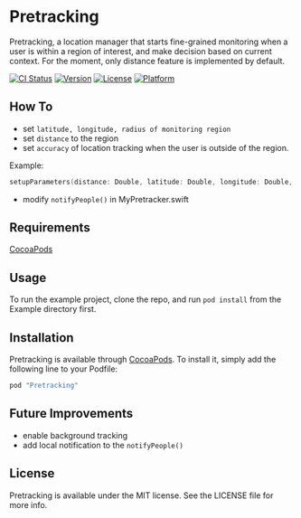 # Pretracking
Pretracking, a location manager that starts fine-grained monitoring when a user is within a region of interest, and make decision based on current context. For the moment, only distance feature is implemented by default.

[![CI Status](http://img.shields.io/travis/YK/Pretracking.svg?style=flat)](https://travis-ci.org/YK/Pretracking)
[![Version](https://img.shields.io/cocoapods/v/Pretracking.svg?style=flat)](http://cocoapods.org/pods/Pretracking)
[![License](https://img.shields.io/cocoapods/l/Pretracking.svg?style=flat)](http://cocoapods.org/pods/Pretracking)
[![Platform](https://img.shields.io/cocoapods/p/Pretracking.svg?style=flat)](http://cocoapods.org/pods/Pretracking)

## How To
- set ```latitude, longitude, radius of monitoring region```
- set ```distance``` to the region
- set ```accuracy``` of location tracking when the user is outside of the region.

Example:
```swift
setupParameters(distance: Double, latitude: Double, longitude: Double, radius: Double, accuracy: CLLocationAccuracy)
```

- modify ```notifyPeople()``` in MyPretracker.swift


## Requirements
[CocoaPods](https://guides.cocoapods.org/using/getting-started.html)

## Usage
To run the example project, clone the repo, and run `pod install` from the Example directory first.

## Installation
Pretracking is available through [CocoaPods](http://cocoapods.org). To install
it, simply add the following line to your Podfile:

```ruby
pod "Pretracking"
```

## Future Improvements
- enable background tracking
- add local notification to the ```notifyPeople()```

## License

Pretracking is available under the MIT license. See the LICENSE file for more info.
